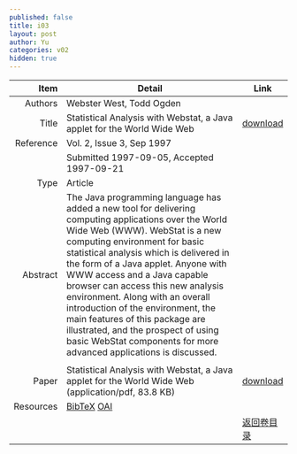 ```yaml
---
published: false
title: i03
layout: post
author: Yu
categories: v02
hidden: true
---
```


| Item | Detail | Link |
|---:|---|---|
| Authors | Webster West, Todd Ogden| |
| Title |Statistical Analysis with Webstat, a Java applet for the World Wide Web | [download](http://www.jstatsoft.org/v02/i03/paper) |
| Reference |Vol. 2, Issue 3, Sep 1997 | |
| | Submitted 1997-09-05, Accepted 1997-09-21| | 
| Type | Article| |
| Abstract | The Java programming language has added a new tool for delivering computing applications over the World Wide Web (WWW). WebStat is a new computing environment for basic statistical analysis which is delivered in the form of a Java applet. Anyone with WWW access and a Java capable browser can access this new analysis environment. Along with an overall introduction of the environment, the main features of this package are illustrated, and the prospect of using basic WebStat components for more advanced applications is discussed. 
| |
| Paper | Statistical Analysis with Webstat, a Java applet for the World Wide Web  (application/pdf, 83.8 KB)| [download](http://www.jstatsoft.org/v02/i03/paper) |
| Resources | [BibTeX](http://www.jstatsoft.org/v02/i03/bibtex) [OAI](http://www.jstatsoft.org/oai?verb=GetRecord&identifier=oai.jstatsoft/v02/i03&prefix=oai_dc)| |
| |  | [返回卷目录]({{site.baseurl}}/volume/v02.html) |